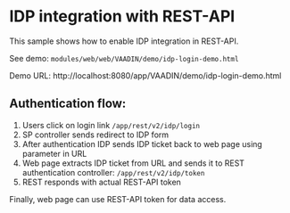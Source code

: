 # IDP integration with REST-API

This sample shows how to enable IDP integration in REST-API.

See demo: `modules/web/web/VAADIN/demo/idp-login-demo.html`

Demo URL: http://localhost:8080/app/VAADIN/demo/idp-login-demo.html

## Authentication flow:

1. Users click on login link `/app/rest/v2/idp/login`
2. SP controller sends redirect to IDP form
3. After authentication IDP sends IDP ticket back to web page using parameter in URL
4. Web page extracts IDP ticket from URL and sends it to REST authentication controller: `/app/rest/v2/idp/token`
5. REST responds with actual REST-API token

Finally, web page can use REST-API token for data access.